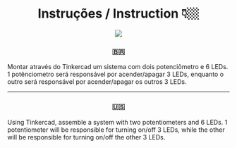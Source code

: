 <h1 align="center"> Instruções / Instruction 👇🏼 </h1>

<div align="center">
  <img src="https://user-images.githubusercontent.com/114448911/215786186-7d80062d-5d76-4136-994c-1aeacc22138b.gif">
</div>

<h3 align="center"> 🇧🇷 </h3>

Montar através do Tinkercad um sistema com dois potenciômetro e 6 LEDs. 1 potênciometro será responsável por acender/apagar 3 LEDs, enquanto o outro será responsável por acender/apagar os outros 3 LEDs.

-----------------------------------------------------------------------------------------------------------------------------------------------------------

<h3 align="center"> 🇺🇸 </h3>

Using Tinkercad, assemble a system with two potentiometers and 6 LEDs. 1 potentiometer will be responsible for turning on/off 3 LEDs, while the other will be responsible for turning on/off the other 3 LEDs.
